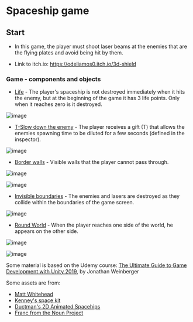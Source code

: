 # Spaceship game

## Start
* In this game, the player must shoot laser beams at the enemies that are the flying plates and avoid being hit by them.

* Link to itch.io: https://odeliamos0.itch.io/3d-shield

### Game - components and objects
* [Life](https://github.com/OdeliaHochman/Computer-Games-Development-Course-task2/blob/master/collisions/Assets/Scripts/3-collisions/DestroyOnTrigger2D.cs) - The player's spaceship is not destroyed immediately when it hits the enemy, but at the beginning of the game it has 3 life points. Only when it reaches zero is it destroyed.

![image](https://user-images.githubusercontent.com/45036697/80924395-54297980-8d91-11ea-9305-dafdd9872485.png)

* [T-Slow down the enemy](https://github.com/OdeliaHochman/Computer-Games-Development-Course-task2/blob/master/collisions/Assets/Scripts/2-spawners/OnceTimedSpawner.cs) - The player receives a gift (T) that allows the enemies spawning time to be diluted for a few seconds (defined in the inspector).

![image](https://user-images.githubusercontent.com/45036697/80924419-728f7500-8d91-11ea-92b0-6c69f49e16bf.png)

* [Border walls](https://github.com/OdeliaHochman/Computer-Games-Development-Course-task2/blob/master/collisions/Assets/Scripts/3-collisions/WallThePlayer.cs) - Visible walls that the player cannot pass through.

![image](https://user-images.githubusercontent.com/45036697/80924451-acf91200-8d91-11ea-8ea9-8ab9714a537f.png)

![image](https://user-images.githubusercontent.com/45036697/80924468-c00be200-8d91-11ea-934a-1e3963bcba00.png)

* [Invisible boundaries](https://github.com/OdeliaHochman/Computer-Games-Development-Course-task2/blob/master/collisions/Assets/Scripts/1-movers/Mover.cs) - The enemies and lasers are destroyed as they collide within the boundaries of the game screen.

![image](https://user-images.githubusercontent.com/45036697/80924712-2cd3ac00-8d93-11ea-8ac7-b62cbd519bff.png)

* [Round World](https://github.com/OdeliaHochman/Computer-Games-Development-Course-task2/blob/master/collisions/Assets/Scripts/1-movers/KeyboardMover.cs) - When the player reaches one side of the world, he appears on the other side.

![image](https://user-images.githubusercontent.com/45036697/80924594-7d96d500-8d92-11ea-8d32-d8b4aa670512.png)

![image](https://user-images.githubusercontent.com/45036697/80924629-ad45dd00-8d92-11ea-8bf6-38478506d1e3.png)




Some material is based on the Udemy course:
[The Ultimate Guide to Game Development with Unity 2019](https://www.udemy.com/the-ultimate-guide-to-game-development-with-unity/), by Jonathan Weinberger

Some assets are from:
* [Matt Whitehead](https://ccsearch.creativecommons.org/photos/7fd4a37b-8d1a-4d4c-80a2-4ca4a3839941)
* [Kenney's space kit](https://kenney.nl/assets/space-kit)
* [Ductman's 2D Animated Spacehips](https://assetstore.unity.com/packages/2d/characters/2d-animated-spaceships-96852)
* [Franc from the Noun Project](https://commons.wikimedia.org/w/index.php?curid=64661575)
